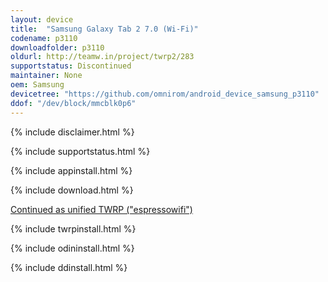 ```yaml
---
layout: device
title:  "Samsung Galaxy Tab 2 7.0 (Wi-Fi)"
codename: p3110
downloadfolder: p3110
oldurl: http://teamw.in/project/twrp2/283
supportstatus: Discontinued
maintainer: None
oem: Samsung
devicetree: "https://github.com/omnirom/android_device_samsung_p3110"
ddof: "/dev/block/mmcblk0p6"
---
```


{% include disclaimer.html %}

{% include supportstatus.html %}

{% include appinstall.html %}

{% include download.html %}

<a href="https://twrp.me/devices/samsunggalaxytab2wifiunified.html">Continued as unified TWRP ("espressowifi")</a>

{% include twrpinstall.html %}

{% include odininstall.html %}

{% include ddinstall.html %}
